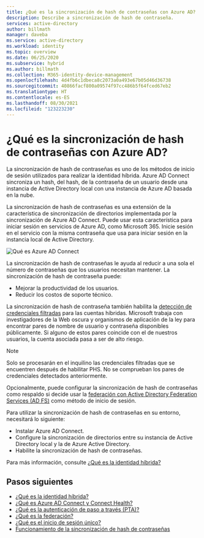 ```yaml
---
title: ¿Qué es la sincronización de hash de contraseñas con Azure AD? | Microsoft Docs
description: Describe a sincronización de hash de contraseña.
services: active-directory
author: billmath
manager: daveba
ms.service: active-directory
ms.workload: identity
ms.topic: overview
ms.date: 06/25/2020
ms.subservice: hybrid
ms.author: billmath
ms.collection: M365-identity-device-management
ms.openlocfilehash: 4d4fb6c1dbeca8c2073a0a493e67b05d46d36738
ms.sourcegitcommit: 40866facf800a09574f97cc486b5f64fced67eb2
ms.translationtype: HT
ms.contentlocale: es-ES
ms.lasthandoff: 08/30/2021
ms.locfileid: "123223230"
---
```

# <a name="what-is-password-hash-synchronization-with-azure-ad"></a>¿Qué es la sincronización de hash de contraseñas con Azure AD?
La sincronización de hash de contraseñas es uno de los métodos de inicio de sesión utilizados para realizar la identidad híbrida. Azure AD Connect sincroniza un hash, del hash, de la contraseña de un usuario desde una instancia de Active Directory local con una instancia de Azure AD basada en la nube.

La sincronización de hash de contraseñas es una extensión de la característica de sincronización de directorios implementada por la sincronización de Azure AD Connect. Puede usar esta característica para iniciar sesión en servicios de Azure AD, como Microsoft 365. Inicie sesión en el servicio con la misma contraseña que usa para iniciar sesión en la instancia local de Active Directory.

![Qué es Azure AD Connect](./media/how-to-connect-password-hash-synchronization/arch1.png)

La sincronización de hash de contraseñas le ayuda al reducir a una sola el número de contraseñas que los usuarios necesitan mantener. La sincronización de hash de contraseña puede:

* Mejorar la productividad de los usuarios.
* Reducir los costos de soporte técnico.  

La sincronización de hash de contraseña también habilita la [detección de credenciales filtradas](../identity-protection/concept-identity-protection-risks.md#user-linked-detections) para las cuentas híbridas. Microsoft trabaja con investigadores de la Web oscura y organismos de aplicación de la ley para encontrar pares de nombre de usuario y contraseña disponibles públicamente. Si alguno de estos pares coincide con el de nuestros usuarios, la cuenta asociada pasa a ser de alto riesgo. 

>[!NOTE]
> Solo se procesarán en el inquilino las credenciales filtradas que se encuentren después de habilitar PHS. No se comprueban los pares de credenciales detectados anteriormente.


Opcionalmente, puede configurar la sincronización de hash de contraseñas como respaldo si decide usar la [federación con Active Directory Federation Services (AD FS)](https://channel9.msdn.com/Series/Azure-Active-Directory-Videos-Demos/Configuring-AD-FS-for-user-sign-in-with-Azure-AD-Connect) como método de inicio de sesión.

Para utilizar la sincronización de hash de contraseñas en su entorno, necesitará lo siguiente:

* Instalar Azure AD Connect.  
* Configure la sincronización de directorios entre su instancia de Active Directory local y la de Azure Active Directory.
* Habilite la sincronización de hash de contraseñas.



Para más información, consulte [¿Qué es la identidad híbrida?](whatis-hybrid-identity.md)




## <a name="next-steps"></a>Pasos siguientes

- [¿Qué es la identidad híbrida?](whatis-hybrid-identity.md)
- [¿Qué es Azure AD Connect y Connect Health?](whatis-azure-ad-connect.md)
- [¿Qué es la autenticación de paso a través (PTA)?](how-to-connect-pta.md)
- [¿Qué es la federación?](whatis-fed.md)
- [¿Qué es el inicio de sesión único?](how-to-connect-sso.md)
- [Funcionamiento de la sincronización de hash de contraseñas](how-to-connect-password-hash-synchronization.md)
